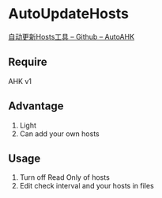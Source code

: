 # AutoUpdateHosts
[自动更新Hosts工具 – Github – AutoAHK](https://www.autoahk.com/?p=41147?viewtoken=9b6ee5707d1e9f562c6244063e226d4b)

## Require
AHK v1

## Advantage
1. Light
2. Can add your own hosts

## Usage
1. Turn off Read Only of hosts
2. Edit check interval and your hosts in files
